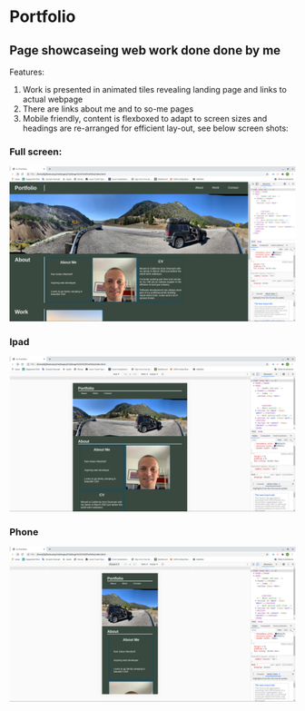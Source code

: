 # Portfolio
## Page showcaseing web work done done by me


Features:
1. Work is presented in animated tiles revealing landing page and links to actual webpage
1. There are links about me and to so-me pages
1. Mobile friendly, content is flexboxed to adapt to screen sizes and headings are re-arranged for efficient lay-out, see below screen shots:

### Full screen:
![Full screen](./assets/images/Screenshot_wide.png)
### Ipad
![Ipad screen](./assets/images/Screenshot_ipad.png)

### Phone
![Ipad screen](./assets/images/Screenshot_phone.png)

